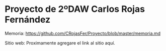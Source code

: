 # Proyecto de 2ºDAW Carlos Rojas Fernández



Memoria: https://github.com/CRojasFer/Proyecto/blob/master/memoria.md


Sitio web: Proximamente agregare el link al sitio aquí.
